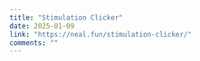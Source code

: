 ```yaml
---
title: "Stimulation Clicker"
date: 2025-01-09
link: "https://neal.fun/stimulation-clicker/"
comments: ""
---
```


